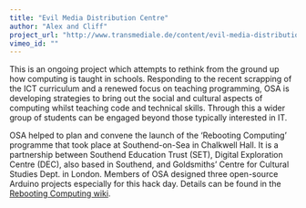 ```yaml
---
title: "Evil Media Distribution Centre"
author: "Alex and Cliff"
project_url: "http://www.transmediale.de/content/evil-media-distribution-centre-0"
vimeo_id: ""
---
```

<p>This is an ongoing project which attempts to rethink from the ground up how computing is taught in schools. Responding to the recent scrapping of the ICT curriculum and a renewed focus on teaching programming, OSA is developing strategies to bring out the social and cultural aspects of computing whilst teaching code and technical skills.  Through this a wider group of students can be engaged beyond those typically interested in IT.</p>

<p>OSA helped to plan and convene the launch of the ‘Rebooting Computing’ programme that took place at Southend-on-Sea in Chalkwell Hall. It is a partnership between Southend Education Trust (SET), Digital Exploration Centre (DEC), also based in Southend, and Goldsmiths’ Centre for Cultural Studies Dept. in London. Members of OSA designed three open-source Arduino projects especially for this hack day.  Details can be found in the <a href="http://reboot.yoha.co.uk"
title="Rebooting Computing Southend Hack Day wiki">Rebooting Computing wiki</a>.</p>
